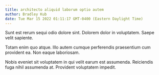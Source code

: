 ```yaml
---
title: architecto aliquid laborum optio autem
author: Bradley Kub
date: Tue Mar 15 2022 01:11:17 GMT-0400 (Eastern Daylight Time)
---
```

Sunt est rerum sequi odio dolore sint. Dolorem dolor in voluptatem. Saepe velit sapiente.

 Totam enim quo atque. Illo autem cumque perferendis praesentium cum provident ea. Non eaque laboriosam.

 Nobis eveniet sit voluptatem in qui velit earum est assumenda. Reiciendis fuga nihil assumenda at. Provident voluptatem impedit.